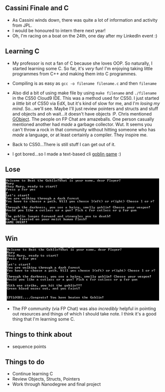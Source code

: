 ## Cassini Finale and C

- As Cassini winds down, there was quite a lot of information and activity from JPL.
- I would be honoured to intern there next year!
- Oh, I'm racing on a boat on the 24th, one day after my LinkedIn event :)

## Learning C

- My professor is not a fan of C because she loves OOP.
  So naturally, I started learning some C. So far, it's *very* fun!
  I'm enjoying taking little programmes from C++ and making them into C programmes.
  
- Compiling is as easy as ```gcc -o filename filename.c``` and then ```filename```

- Also did a bit of using make file by using ```make filename``` and ```./filename``` in the CS50 Cloud9 IDE.
  This was a method used for CS50. I just started a *little* bit of CS50 via EdX, but it's kind 
  of slow for me, and I'm *losing my mind*. So...we'll see. Maybe I'll just review 
  pointers and structs and stuff and objects and oh wait...it doesn't have objects :P. 
  Chris mentioned [GObject](https://en.wikipedia.org/wiki/GObject). 
  The people on FP Chat are amazeballs. One person casually mentioned another had *made* 
  a garbage collector. Wut. It seems you can't throw a rock in that community without 
  hitting someone who has *made* a language, or at least certainly a compiler. 
  They inspire me.
  
- Back to CS50...There is still stuff I can get out of it. 

- I got bored...so I made a text-based cli [goblin game](https://github.com/kammitama5/C_rebellion/blob/master/goblin.c) :)
  
## Lose
<img src="/images/goblin1.png" width="500">

## Win
<img src="/images/goblin2.png" width="500">

- The FP community (via FP Chat) was also *incredibly* helpful in pointing out resources
  and things of which I should take note. I think it's a good thing that I'm learning some C.

## Things to think about

- sequence points

## Things to do

- Continue learning C
- Review Objects, Structs, Pointers
- Work through Nanodegree and final project


